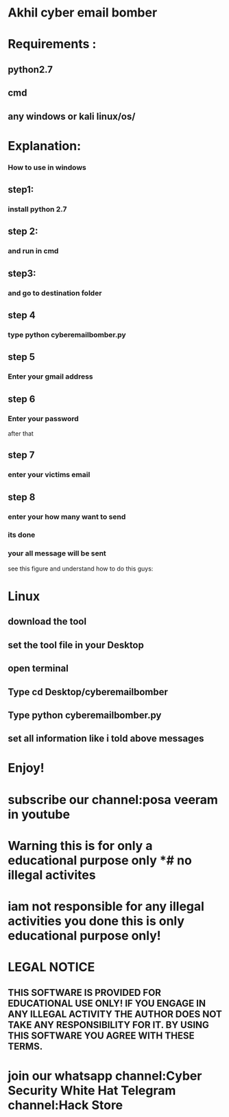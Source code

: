 # Akhil cyber email bomber
# Requirements :
##  python2.7
##  cmd
## any windows or kali linux/os/
 # Explanation:
### How to use in windows 
## step1:
 ### install python 2.7
 ## step 2:
 ### and run in cmd 
##  step3:
### and go to destination folder 
 ## step 4
### type python cyberemailbomber.py
## step 5
### Enter your gmail address
## step 6
### Enter your password
after that 
## step 7
### enter your victims email
## step 8
### enter your how many want to send 
### its done 
### your all message will be sent 
see this figure and understand how to do this guys:





# Linux
## download the tool
## set the tool file in your Desktop
## open terminal
## Type cd Desktop/cyberemailbomber
## Type python cyberemailbomber.py
## set all information like i told above messages
# Enjoy!
# subscribe our channel:posa veeram in youtube
# Warning this is for only a educational purpose only *# no illegal activites 
# iam not responsible for any illegal activities you done this is only educational purpose only!
# LEGAL NOTICE
## THIS SOFTWARE IS PROVIDED FOR EDUCATIONAL USE ONLY! IF YOU ENGAGE IN ANY ILLEGAL ACTIVITY THE AUTHOR DOES NOT TAKE ANY RESPONSIBILITY FOR IT. BY USING THIS SOFTWARE YOU AGREE WITH THESE TERMS.
#  join our whatsapp channel:Cyber Security White Hat Telegram channel:Hack Store
